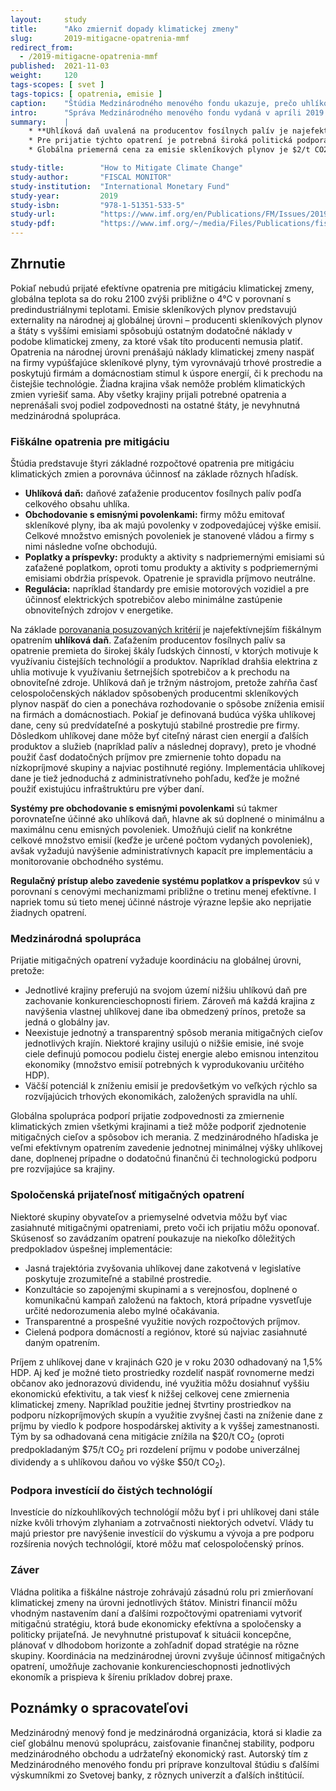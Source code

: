 ```yaml
---
layout:     study
title:      "Ako zmierniť dopady klimatickej zmeny"
slug:       2019-mitigacne-opatrenia-mmf
redirect_from:
  - /2019-mitigacne-opatrenia-mmf
published:  2021-11-03
weight:     120
tags-scopes: [ svet ]
tags-topics: [ opatrenia, emisie ]
caption:    "Štúdia Medzinárodného menového fondu ukazuje, prečo uhlíková daň a emisné povolenky sú efektívne opatrenia."
intro:      "Správa Medzinárodného menového fondu vydaná v apríli 2019 zdôrazňuje zásadnú úlohu fiškálnych nástrojov pre mitigáciu klimatickej zmeny. Fiškálne nástroje sú opatrenia založené na daniach a rozpočtových výdavkoch ako je napríklad daň z pridanej hodnoty, daň z tabaku alebo poistenie v nezamestnanosti. Pre zmiernenie klimatickej zmeny môžu vlády použiť uhlíkovú daň, obchod s emisnými povolenkami, reguláciu alebo systém poplatkov a príspevkov."
summary:    |
    * **Uhlíková daň uvalená na producentov fosílnych palív je najefektívnejším opatrením** pre mitigáciu klimatickej zmeny, pretože necháva na firmách a domácnostiach voľbu najmenej nákladného spôsobu zníženia spotreby energií a emisií.
    * Pre prijatie týchto opatrení je potrebná široká politická podpora. Príjmy z uhlíkovej dane môžu byť využité  **na zmiernenie dopadov na nízkopríjmové skupiny a najviac zasiahnuté regióny ako investície do čistejších technológií alebo na podporu ekonomiky znížením daní z príjmu**
    * Globálna priemerná cena za emisie skleníkových plynov je $2/t CO2, avšak obmedzenie globálneho otepľovania do 2°C vyžaduje cenu $75/t CO2 v roku 2030. **Medzinárodná spolupráca krajín je kľúčová, napríklad v zavedení minimálnej ceny za emisie skleníkových plynov.** Pre rozvíjajúce sa krajiny môže byť stanovená nižšia minimálna cena alebo môžu obdržať priamu finančnú podporu.

study-title:        "How to Mitigate Climate Change"
study-author:       "FISCAL MONITOR"
study-institution:  "International Monetary Fund"
study-year:         2019
study-isbn:         "978-1-51351-533-5"
study-url:          "https://www.imf.org/en/Publications/FM/Issues/2019/09/12/fiscal-monitor-october-2019"
study-pdf:          "https://www.imf.org/~/media/Files/Publications/fiscal-monitor/2019/October/English/text.ashx?la=en"
---
```


## Zhrnutie

Pokiaľ nebudú prijaté efektívne opatrenia pre mitigáciu klimatickej zmeny, globálna teplota sa do roku 2100 zvýši približne o 4°C v porovnaní s predindustriálnymi teplotami. Emisie skleníkových plynov predstavujú <glossary id="externalita">externality</glossary> na národnej aj globálnej úrovni – producenti skleníkových plynov a štáty s vyššími emisiami spôsobujú ostatným dodatočné náklady v podobe klimatickej zmeny, za ktoré však títo producenti nemusia platiť. Opatrenia na národnej úrovni prenášajú náklady klimatickej zmeny naspäť na firmy vypúšťajúce skleníkové plyny, tým vyrovnávajú trhové prostredie a poskytujú firmám a domácnostiam stimul k úspore energií, či k prechodu na čistejšie technológie. Žiadna krajina však nemôže problém klimatických zmien vyriešiť sama. Aby všetky krajiny prijali potrebné opatrenia a neprenášali svoj podiel zodpovednosti na ostatné štáty, je nevyhnutná medzinárodná spolupráca.

### Fiškálne opatrenia pre mitigáciu

Štúdia predstavuje štyri základné rozpočtové opatrenia pre <glossary id="mitigacia">mitigáciu</glossary> klimatických zmien a porovnáva účinnosť na základe rôznych hľadísk.

* **Uhlíková daň:** daňové zaťaženie producentov fosílnych palív podľa celkového obsahu uhlíka.
* **Obchodovanie s emisnými povolenkami:** firmy môžu emitovať skleníkové plyny, iba ak majú povolenky v zodpovedajúcej výške emisií. Celkové množstvo emisných povoleniek je stanovené vládou a firmy s nimi následne voľne obchodujú.
* **Poplatky a príspevky:** produkty a aktivity s nadpriemernými emisiami sú zaťažené poplatkom, oproti tomu produkty a aktivity s podpriemernými emisiami obdržia príspevok. Opatrenie je spravidla príjmovo neutrálne.
* **Regulácia:** napríklad štandardy pre emisie motorových vozidiel a pre účinnosť elektrických spotrebičov alebo minimálne zastúpenie obnoviteľných zdrojov v energetike.

Na základe [porovanania posuzovaných kritérií](/infografiky/mitigacne-opatrenia-mmf) je najefektívnejším fiškálnym opatrením **uhlíková daň**. Zaťažením producentov fosílnych palív sa opatrenie premieta do širokej škály ľudských činností, v ktorých motivuje k využívaniu čistejších technológií a produktov. Napríklad drahšia elektrina z uhlia motivuje k využívaniu šetrnejších spotrebičov a k prechodu na obnoviteľné zdroje. Uhlíková daň je tržným nástrojom, pretože zahŕňa časť celospoločenských nákladov spôsobených producentmi skleníkových plynov naspäť do cien a ponecháva rozhodovanie o spôsobe zníženia emisií na firmách a domácnostiach. Pokiaľ je definovaná budúca výška uhlíkovej dane, ceny sú predvídateľné a poskytujú stabilné prostredie pre firmy. Dôsledkom uhlíkovej dane môže byť citeľný nárast cien energií a ďalších produktov a služieb (napríklad palív a následnej dopravy), preto je vhodné použiť časť dodatočných príjmov pre zmiernenie tohto dopadu na nízkopríjmové skupiny a najviac postihnuté regióny. Implementácia uhlíkovej dane je tiež jednoduchá z administratívneho pohľadu, keďže je možné použiť existujúcu infraštruktúru pre výber daní.

**Systémy pre obchodovanie s emisnými povolenkami** sú takmer porovnateľne účinné ako uhlíková daň, hlavne ak sú doplnené o minimálnu a maximálnu cenu emisných povoleniek. Umožňujú cieliť na konkrétne celkové množstvo emisií (keďže je určené počtom vydaných povoleniek), avšak vyžadujú navýšenie administratívnych kapacít pre implementáciu a monitorovanie obchodného systému.

**Regulačný prístup alebo zavedenie systému poplatkov a príspevkov** sú v porovnaní s cenovými mechanizmami približne o tretinu menej efektívne. I napriek tomu sú tieto menej účinné nástroje výrazne lepšie ako neprijatie žiadnych opatrení.

### Medzinárodná spolupráca

Prijatie mitigačných opatrení vyžaduje koordináciu na globálnej úrovni, pretože:

* Jednotlivé krajiny preferujú na svojom území nižšiu uhlíkovú daň pre zachovanie konkurencieschopnosti firiem. Zároveň má každá krajina z navýšenia vlastnej uhlíkovej dane iba obmedzený prínos, pretože sa jedná o globálny jav.
* Neexistuje jednotný a transparentný spôsob merania mitigačných cieľov jednotlivých krajín. Niektoré krajiny usilujú o nižšie emisie, iné svoje ciele definujú pomocou podielu čistej energie alebo emisnou intenzitou ekonomiky (množstvo emisií potrebných k vyprodukovaniu určitého HDP).
* Väčší potenciál k zníženiu emisií je predovšetkým vo veľkých rýchlo sa rozvíjajúcich trhových ekonomikách, založených spravidla na uhlí.

Globálna spolupráca podporí prijatie zodpovednosti za zmiernenie klimatických zmien všetkými krajinami a tiež môže podporiť zjednotenie mitigačných cieľov a spôsobov ich merania. Z medzinárodného hľadiska je veľmi efektívnym opatrením zavedenie jednotnej minimálnej výšky uhlíkovej dane, doplnenej prípadne o dodatočnú finančnú či technologickú podporu pre rozvíjajúce sa krajiny.

### Spoločenská prijateľnosť mitigačných opatrení

Niektoré skupiny obyvateľov a priemyselné odvetvia môžu byť viac zasiahnuté mitigačnými opatreniami, preto voči ich prijatiu môžu oponovať. Skúsenosť so zavádzaním opatrení poukazuje na niekoľko dôležitých predpokladov úspešnej implementácie:

* Jasná trajektória zvyšovania uhlíkovej dane zakotvená v legislatíve poskytuje zrozumiteľné a stabilné prostredie.
* Konzultácie so zapojenými skupinami a s verejnosťou, doplnené o komunikačnú kampaň založenú na faktoch, ktorá prípadne vysvetľuje určité nedorozumenia alebo mylné očakávania.
* Transparentné a prospešné využitie nových rozpočtových príjmov.
* Cielená podpora domácností a regiónov, ktoré sú najviac zasiahnuté daným opatrením.

Príjem z uhlíkovej dane v krajinách G20 je v roku 2030 odhadovaný na 1,5% HDP. Aj keď je možné tieto prostriedky rozdeliť naspäť rovnomerne medzi občanov ako jednorazovú dividendu, iné využitia môžu dosiahnuť vyššiu ekonomickú efektivitu, a tak viesť k nižšej celkovej cene zmiernenia klimatickej zmeny. Napríklad použitie jednej štvrtiny prostriedkov na podporu nízkopríjmových skupín a využitie zvyšnej časti na zníženie dane z príjmu by viedlo k podpore hospodárskej aktivity a k vyššej zamestnanosti. Tým by sa odhadovaná cena mitigácie znížila na $20/t CO<sub>2</sub> (oproti predpokladaným $75/t CO<sub>2</sub> pri rozdelení príjmu v podobe univerzálnej dividendy a s uhlíkovou daňou vo výške $50/t CO<sub>2</sub>).

### Podpora investícií do čistých technológií

Investície do nízkouhlíkových technológií môžu byť i pri uhlíkovej dani stále nízke kvôli trhovým zlyhaniam a zotrvačnosti niektorých odvetví. Vlády tu majú priestor pre navýšenie investícií do výskumu a vývoja a pre podporu rozšírenia nových technológií, ktoré môžu mať celospoločenský prínos.

### Záver

Vládna politika a fiškálne nástroje zohrávajú zásadnú rolu pri zmierňovaní klimatickej zmeny na úrovni jednotlivých štátov. Ministri financií môžu vhodným nastavením daní a ďalšími rozpočtovými opatreniami vytvoriť mitigačnú stratégiu, ktorá bude ekonomicky efektívna a spoločensky a politicky prijateľná. Je nevyhnutné pristupovať k situácii koncepčne, plánovať v dlhodobom horizonte a zohľadniť dopad stratégie na rôzne skupiny. Koordinácia na medzinárodnej úrovni zvyšuje účinnosť mitigačných opatrení, umožňuje zachovanie konkurencieschopnosti jednotlivých ekonomík a prispieva k šíreniu príkladov dobrej praxe.

## Poznámky o spracovateľovi

Medzinárodný menový fond je medzinárodná organizácia, ktorá si kladie za cieľ globálnu menovú spoluprácu, zaisťovanie finančnej stability, podporu medzinárodného obchodu a udržateľný ekonomický rast. Autorský tím z Medzinárodného menového fondu pri príprave konzultoval štúdiu s ďalšími výskumníkmi zo Svetovej banky, z rôznych univerzít a ďalších inštitúcií.
